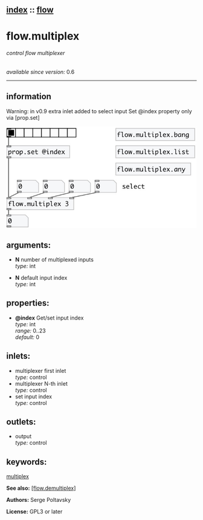 [index](index.html) :: [flow](category_flow.html)
---

# flow.multiplex

###### control flow multiplexer

*available since version:* 0.6

---


## information
Warning: in v0.9 extra inlet added to select input
Set @index property only via [prop.set]



[![example](../examples/img/flow.multiplex.jpg)](../examples/pd/flow.multiplex.pd)



## arguments:

* **N**
number of multiplexed inputs<br>
_type:_ int<br>

* **N**
default input index<br>
_type:_ int<br>





## properties:

* **@index** 
Get/set input index<br>
_type:_ int<br>
_range:_ 0..23<br>
_default:_ 0<br>



## inlets:

* multiplexer first inlet<br>
_type:_ control
* multiplexer N-th inlet<br>
_type:_ control
* set input index<br>
_type:_ control



## outlets:

* output<br>
_type:_ control



## keywords:

[multiplex](keywords/multiplex.html)



**See also:**
[\[flow.demultiplex\]](flow.demultiplex.html)




**Authors:** Serge Poltavsky




**License:** GPL3 or later





